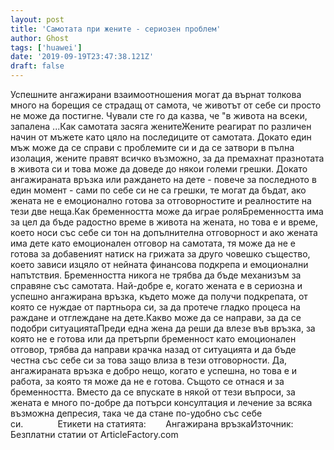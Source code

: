 ```yaml
---
layout: post
title: 'Самотата при жените - сериозен проблем'
author: Ghost
tags: ['huawei']
date: '2019-09-19T23:47:38.121Z'
draft: false
---
```


Успешните ангажирани взаимоотношения могат да върнат толкова много на борещия се страдащ от самота, че животът от себе си просто не може да постигне. Чували сте го да казва, че "в живота на всеки, запалена ...Как самотата засяга женитеЖените реагират по различен начин от мъжете като цяло на последиците от самотата. Докато един мъж може да се справи с проблемите си и да се затвори в пълна изолация, жените правят всичко възможно, за да премахнат празнотата в живота си и това може да доведе до някои големи грешки. Докато ангажираната връзка или раждането на дете - повече за последното в един момент - сами по себе си не са грешки, те могат да бъдат, ако жената не е емоционално готова за отговорностите и реалностите на тези две неща.Как бременността може да играе роляБременността има за цел да бъде радостно време в живота на жената, но това е и време, което носи със себе си тон на допълнителна отговорност и ако жената има дете като емоционален отговор на самотата, тя може да не е готова за добавеният натиск на грижата за друго човешко същество, което зависи изцяло от нейната финансова подкрепа и емоционални напътствия. Бременността никога не трябва да бъде механизъм за справяне със самотата. Най-добре е, когато жената е в сериозна и успешно ангажирана връзка, където може да получи подкрепата, от която се нуждае от партньора си, за да протече гладко процеса на раждане и отглеждане на дете.Какво може да се направи, за да се подобри ситуациятаПреди една жена да реши да влезе във връзка, за която не е готова или да претърпи бременност като емоционален отговор, трябва да направи крачка назад от ситуацията и да бъде честна със себе си за това защо влиза в тези отговорности. Да, ангажираната връзка е добро нещо, когато е успешна, но това е и работа, за която тя може да не е готова. Същото се отнася и за бременността. Вместо да се впускате в някой от тези въпроси, за жената е много по-добре да потърси консултация и лечение за всяка възможна депресия, така че да стане по-удобно със себе си.              Етикети на статията:        Ангажирана връзкаИзточник: Безплатни статии от ArticleFactory.com
